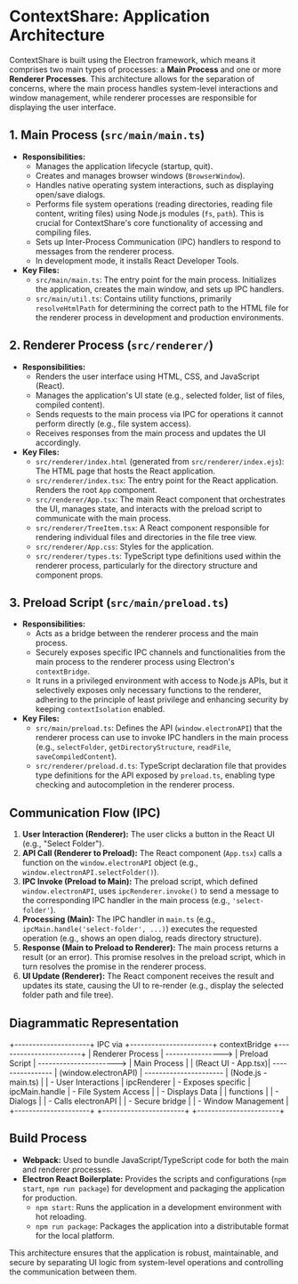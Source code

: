 # ContextShare: Application Architecture

ContextShare is built using the Electron framework, which means it comprises two main types of processes: a **Main Process** and one or more **Renderer Processes**. This architecture allows for the separation of concerns, where the main process handles system-level interactions and window management, while renderer processes are responsible for displaying the user interface.

## 1. Main Process (`src/main/main.ts`)

- **Responsibilities:**
  - Manages the application lifecycle (startup, quit).
  - Creates and manages browser windows (`BrowserWindow`).
  - Handles native operating system interactions, such as displaying open/save dialogs.
  - Performs file system operations (reading directories, reading file content, writing files) using Node.js modules (`fs`, `path`). This is crucial for ContextShare's core functionality of accessing and compiling files.
  - Sets up Inter-Process Communication (IPC) handlers to respond to messages from the renderer process.
  - In development mode, it installs React Developer Tools.
- **Key Files:**
  - `src/main/main.ts`: The entry point for the main process. Initializes the application, creates the main window, and sets up IPC handlers.
  - `src/main/util.ts`: Contains utility functions, primarily `resolveHtmlPath` for determining the correct path to the HTML file for the renderer process in development and production environments.

## 2. Renderer Process (`src/renderer/`)

- **Responsibilities:**
  - Renders the user interface using HTML, CSS, and JavaScript (React).
  - Manages the application's UI state (e.g., selected folder, list of files, compiled content).
  - Sends requests to the main process via IPC for operations it cannot perform directly (e.g., file system access).
  - Receives responses from the main process and updates the UI accordingly.
- **Key Files:**
  - `src/renderer/index.html` (generated from `src/renderer/index.ejs`): The HTML page that hosts the React application.
  - `src/renderer/index.tsx`: The entry point for the React application. Renders the root `App` component.
  - `src/renderer/App.tsx`: The main React component that orchestrates the UI, manages state, and interacts with the preload script to communicate with the main process.
  - `src/renderer/TreeItem.tsx`: A React component responsible for rendering individual files and directories in the file tree view.
  - `src/renderer/App.css`: Styles for the application.
  - `src/renderer/types.ts`: TypeScript type definitions used within the renderer process, particularly for the directory structure and component props.

## 3. Preload Script (`src/main/preload.ts`)

- **Responsibilities:**
  - Acts as a bridge between the renderer process and the main process.
  - Securely exposes specific IPC channels and functionalities from the main process to the renderer process using Electron's `contextBridge`.
  - It runs in a privileged environment with access to Node.js APIs, but it selectively exposes only necessary functions to the renderer, adhering to the principle of least privilege and enhancing security by keeping `contextIsolation` enabled.
- **Key Files:**
  - `src/main/preload.ts`: Defines the API (`window.electronAPI`) that the renderer process can use to invoke IPC handlers in the main process (e.g., `selectFolder`, `getDirectoryStructure`, `readFile`, `saveCompiledContent`).
  - `src/renderer/preload.d.ts`: TypeScript declaration file that provides type definitions for the API exposed by `preload.ts`, enabling type checking and autocompletion in the renderer process.

## Communication Flow (IPC)

1. **User Interaction (Renderer):** The user clicks a button in the React UI (e.g., "Select Folder").
2. **API Call (Renderer to Preload):** The React component (`App.tsx`) calls a function on the `window.electronAPI` object (e.g., `window.electronAPI.selectFolder()`).
3. **IPC Invoke (Preload to Main):** The preload script, which defined `window.electronAPI`, uses `ipcRenderer.invoke()` to send a message to the corresponding IPC handler in the main process (e.g., `'select-folder'`).
4. **Processing (Main):** The IPC handler in `main.ts` (e.g., `ipcMain.handle('select-folder', ...)`) executes the requested operation (e.g., shows an open dialog, reads directory structure).
5. **Response (Main to Preload to Renderer):** The main process returns a result (or an error). This promise resolves in the preload script, which in turn resolves the promise in the renderer process.
6. **UI Update (Renderer):** The React component receives the result and updates its state, causing the UI to re-render (e.g., display the selected folder path and file tree).

## Diagrammatic Representation

+---------------------+      IPC via      +-----------------------+      contextBridge      +-----------------------+
|   Renderer Process  | ----------------> |    Preload Script     | ----------------------> |      Main Process     |
| (React UI - App.tsx)| ----------------  | (window.electronAPI)  | ----------------------  | (Node.js - main.ts)   |
| - User Interactions |      ipcRenderer  | - Exposes specific    |      ipcMain.handle     | - File System Access  |
| - Displays Data     |                   |   functions           |                         | - Dialogs             |
| - Calls electronAPI |                   | - Secure bridge       |                         | - Window Management   |
+---------------------+                   +-----------------------+                         +-----------------------+

## Build Process

- **Webpack:** Used to bundle JavaScript/TypeScript code for both the main and renderer processes.
- **Electron React Boilerplate:** Provides the scripts and configurations (`npm start`, `npm run package`) for development and packaging the application for production.
  - `npm start`: Runs the application in a development environment with hot reloading.
  - `npm run package`: Packages the application into a distributable format for the local platform.

This architecture ensures that the application is robust, maintainable, and secure by separating UI logic from system-level operations and controlling the communication between them.

